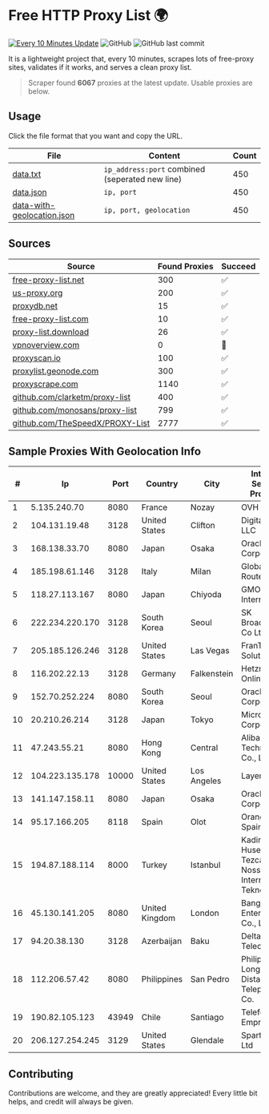 
# Free HTTP Proxy List 🌍

[![Every 10 Minutes Update](https://github.com/mertguvencli/http-proxy-list/actions/workflows/main.yml/badge.svg?branch=main)](https://github.com/mertguvencli/http-proxy-list/actions/workflows/main.yml)
![GitHub](https://img.shields.io/github/license/mertguvencli/http-proxy-list)
![GitHub last commit](https://img.shields.io/github/last-commit/mertguvencli/http-proxy-list)

It is a lightweight project that, every 10 minutes, scrapes lots of free-proxy sites, validates if it works, and serves a clean proxy list.


> Scraper found **6067** proxies at the latest update. Usable proxies are below.

## Usage

Click the file format that you want and copy the URL.


|File|Content|Count|
|----|-------|-----|
|[data.txt](https://raw.githubusercontent.com/mertguvencli/http-proxy-list/main/proxy-list/data.txt)|`ip_address:port` combined (seperated new line)|450|
|[data.json](https://raw.githubusercontent.com/mertguvencli/http-proxy-list/main/proxy-list/data.json)|`ip, port`|450|
|[data-with-geolocation.json](https://raw.githubusercontent.com/mertguvencli/http-proxy-list/main/proxy-list/data-with-geolocation.json)|`ip, port, geolocation`|450|

## Sources

|Source|Found Proxies|Succeed|
|------|-------------|-------|
|[free-proxy-list.net](https://free-proxy-list.net)|300|✅|
|[us-proxy.org](https://www.us-proxy.org)|200|✅|
|[proxydb.net](http://proxydb.net)|15|✅|
|[free-proxy-list.com](https://free-proxy-list.com/?page=&port=&type%5B%5D=http&type%5B%5D=https&up_time=0&search=Search)|10|✅|
|[proxy-list.download](https://www.proxy-list.download/HTTP)|26|✅|
|[vpnoverview.com](https://vpnoverview.com/privacy/anonymous-browsing/free-proxy-servers)|0|🚫|
|[proxyscan.io](https://www.proxyscan.io)|100|✅|
|[proxylist.geonode.com](https://proxylist.geonode.com/api/proxy-list?limit=300&page=1&sort_by=lastChecked&sort_type=desc&protocols=http,https)|300|✅|
|[proxyscrape.com](https://api.proxyscrape.com/v2/?request=displayproxies&protocol=http&timeout=10000&country=all&ssl=all&anonymity=all)|1140|✅|
|[github.com/clarketm/proxy-list](https://raw.githubusercontent.com/clarketm/proxy-list/master/proxy-list-raw.txt)|400|✅|
|[github.com/monosans/proxy-list](https://raw.githubusercontent.com/monosans/proxy-list/main/proxies/http.txt)|799|✅|
|[github.com/TheSpeedX/PROXY-List](https://raw.githubusercontent.com/TheSpeedX/PROXY-List/master/http.txt)|2777|✅|


## Sample Proxies With Geolocation Info

|#|Ip|Port|Country|City|Internet Service Provider|
|-|--|----|-------|----|-------------------------|
|1|5.135.240.70|8080|France|Nozay|OVH SAS|
|2|104.131.19.48|3128|United States|Clifton|DigitalOcean, LLC|
|3|168.138.33.70|8080|Japan|Osaka|Oracle Corporation|
|4|185.198.61.146|3128|Italy|Milan|Global Router LLC|
|5|118.27.113.167|8080|Japan|Chiyoda|GMO Internet, Inc.|
|6|222.234.220.170|3128|South Korea|Seoul|SK Broadband Co Ltd|
|7|205.185.126.246|3128|United States|Las Vegas|FranTech Solutions|
|8|116.202.22.13|3128|Germany|Falkenstein|Hetzner Online GmbH|
|9|152.70.252.224|8080|South Korea|Seoul|Oracle Corporation|
|10|20.210.26.214|3128|Japan|Tokyo|Microsoft Corporation|
|11|47.243.55.21|8080|Hong Kong|Central|Alibaba (US) Technology Co., Ltd.|
|12|104.223.135.178|10000|United States|Los Angeles|LayerHost|
|13|141.147.158.11|8080|Japan|Osaka|Oracle Corporation|
|14|95.17.166.205|8118|Spain|Olot|Orange Spain|
|15|194.87.188.114|8000|Turkey|Istanbul|Kadir Huseyin Tezcan Nosspeed Internet Teknolojileri|
|16|45.130.141.205|8080|United Kingdom|London|Bangmod Enterprise Co., Ltd.|
|17|94.20.38.130|3128|Azerbaijan|Baku|Delta Telecom|
|18|112.206.57.42|8080|Philippines|San Pedro|Philippine Long Distance Telephone Co.|
|19|190.82.105.123|43949|Chile|Santiago|Telefonica Empresas|
|20|206.127.254.245|3129|United States|Glendale|Spartan Host Ltd|



## Contributing

Contributions are welcome, and they are greatly appreciated! Every
little bit helps, and credit will always be given.

